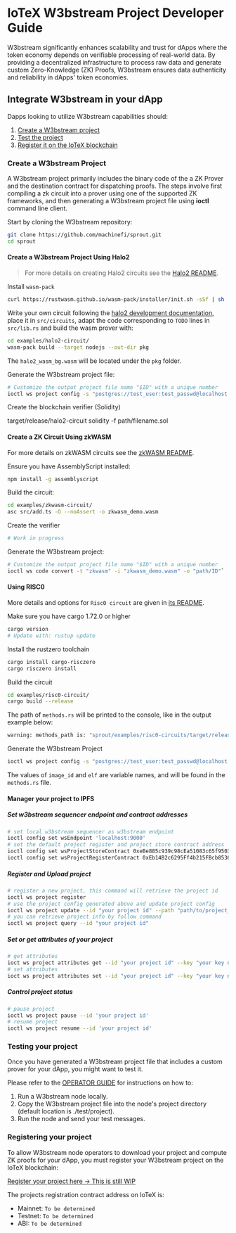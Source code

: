 # IoTeX W3bstream Project Developer Guide

W3bstream significantly enhances scalability and trust for dApps where the token economy depends on verifiable processing of real-world data. By providing a decentralized infrastructure to process raw data and generate custom Zero-Knowledge (ZK) Proofs, W3bstream ensures data authenticity and reliability in dApps' token economies.

## Integrate W3bstream in your dApp

Dapps looking to utilize W3bstream capabilities should:

1. [Create a W3bstream project](#create-a-w3bstream-project)
2. [Test the project](#test-your-w3bstream-project)
3. [Register it on the IoTeX blockchain](#register-your-project)

### Create a W3bstream Project

A W3bstream project primarily includes the binary code of the a ZK Prover and the destination contract for dispatching proofs. The steps involve first compiling a zk circuit into a prover using one of the supported ZK frameworks, and then generating a W3bstream project file using **ioctl** command line client.

Start by cloning the W3bstream repository:

```bash
git clone https://github.com/machinefi/sprout.git
cd sprout
```

#### Create a W3bstream Project Using Halo2

>For more details on creating Halo2 circuits see the [Halo2 README](./examples/halo2-circuit/README.md).

Install `wasm-pack`

```bash
curl https://rustwasm.github.io/wasm-pack/installer/init.sh -sSf | sh
```

Write your own circuit following the [halo2 development documentation](https://zcash.github.io/halo2/user/simple-example.html), place it in `src/circuits`, adapt the code corresponding to `TODO` lines in `src/lib.rs` and build the wasm prover with:

```bash
cd examples/halo2-circuit/
wasm-pack build --target nodejs --out-dir pkg
```

The `halo2_wasm_bg.wasm` will be located under the `pkg` folder.

Generate the W3bstream project file:

```bash
# Customize the output project file name "$ID" with a unique number
ioctl ws project config -s "postgres://test_user:test_passwd@localhost:5432/test?sslmode=disable" -t "halo2" -i "halo2_wasm_bg.wasm" -c "path/$ID"
```

Create the blockchain verifier (Solidity)

target/release/halo2-circuit solidity -f path/filename.sol

#### Create a ZK Circuit Using zkWASM

For more details on zkWASM circuits see the [zkWASM README](./examples/zkwasm-circuit/README.md).

Ensure you have AssemblyScript installed:

```bash
npm install -g assemblyscript
```

Build the circuit:

```bash
cd examples/zkwasm-circuit/
asc src/add.ts -O --noAssert -o zkwasm_demo.wasm
```

Create the verifier

```bash
# Work in progress
``````

Generate the W3bstream project:

```bash
# Customize the output project file name "$ID" with a unique number
ioctl ws code convert -t "zkwasm" -i "zkwasm_demo.wasm" -o "path/ID"`
```

#### Using RISC0

More details and options for `Risc0 circuit` are given in [its README](./examples/risc0-circuit/README.md).

Make sure you have cargo 1.72.0 or higher

   ```bash
   cargo version
   # Update with: rustup update
   ```

Install the rustzero toolchain

   ```bash
   cargo install cargo-risczero
   cargo risczero install
   ```

Build the circuit

```bash
cd examples/risc0-circuit/
cargo build --release
```

The path of `methods.rs` will be printed to the console, like in the output example below:  

```bash
warning: methods_path is: "sprout/examples/risc0-circuits/target/release/build/risc0-circuits-5efc4ff59af940ab/out/methods.rs"
```

Generate the W3bstream Project

```bash
ioctl ws project config -s "postgres://test_user:test_passwd@localhost:5432/test?sslmode=disable" -t "risc0" -i "methods.rs" -o "path/filename.json" -e "{\"image_id\":\"RANGE_ID\", \"elf\":\"RANGE_ELF\"}
```

The values of `image_id` and `elf` are variable names, and will be found in the `methods.rs` file.

#### Manager your project to IPFS

##### Set w3bstream sequencer endpoint and contract addresses

```bash
# set local w3bstream sequencer as w3bstream endpoint
ioctl config set wsEndpoint 'localhost:9000'
# set the default project register and project store contract address
ioctl config set wsProjectStoreContract 0xeBe885c939c98cEa51083c65f95038aE930a552f
ioctl config set wsProjectRegisterContract 0xEb14B2c6295Ff4b215FBcb85361b495ceC141569
```

##### Register and Upload project 

```bash
# register a new project, this command will retrieve the project id
ioctl ws project register
# use the project config generated above and update project config
ioctl ws project update --id "your project id" --path "path/to/project_config" --hash "project config hash(optional)"
# you can retrieve project info by follow command
ioctl ws project query --id "your project id"
```

##### Set or get attributes of your project

```bash
# get attributes
ioct ws project attributes get --id "your project id" --key "your key name"
# set attributes
ioct ws project attributes set --id "your project id" --key "your key name" --val "your key val"
```

##### Control project status

```bash
# pause project
ioctl ws project pause --id 'your project id'
# resume project
ioctl ws project resume --id 'your project id'
```

### Testing your project

Once you have generated a W3bstream project file that includes a custom prover for your dApp, you might want to test it.

Please refer to the [OPERATOR GUIDE](./OPERATOR_GUIDE.md) for instructions on how to:

1. Run a W3bstream node locally.
2. Copy the W3bstream project file into the node's project directory (default location is ./test/project).
3. Run the node and send your test messages.

### Registering your project

To allow W3bstream node operators to download your project and compute ZK proofs for your dApp, you must register your W3bstream project on the IoTeX blockchain:

[Register your project here → This is still WIP](WIP)

The projects registration contract address on IoTeX is:

- Mainnet: `To be determined`
- Testnet: `To be determined`
- ABI: `To be determined`

